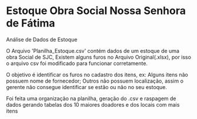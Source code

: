 # Estoque Obra Social Nossa Senhora de Fátima
Análise de Dados de Estoque

O Arquivo 'Planilha_Estoque.csv' contém dados de um estoque de uma obra Social de SJC,
Existem alguns furos no Arquivo Original(.xlsx), por isso o arquivo csv foi modificado para funcionar corretamente.

O objetivo é identificar os furos no cadastro dos itens, ex:
     Alguns itens não possuem nome de fornecedor;
     Outros não possuem localização, assim o gerente não consegue identificar se estão ou não no seu estoque.
     
Foi feita uma organização na planilha, geração do .csv e raspagem de dados gerando tabelas dos 10 maiores doadores e dos
locais com mais itens
